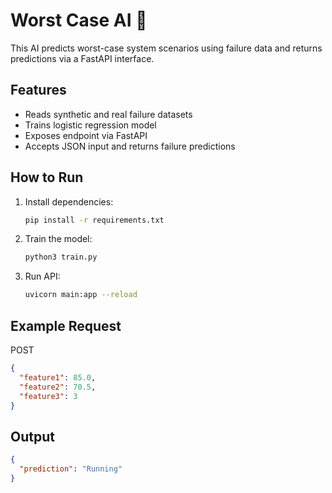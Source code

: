 # Worst Case AI 🚨

This AI predicts worst-case system scenarios using failure data and returns predictions via a FastAPI interface.

## Features
- Reads synthetic and real failure datasets
- Trains logistic regression model
- Exposes  endpoint via FastAPI
- Accepts JSON input and returns failure predictions

## How to Run
1. Install dependencies:
   ```bash
   pip install -r requirements.txt
   ```
2. Train the model:
   ```bash
   python3 train.py
   ```
3. Run API:
   ```bash
   uvicorn main:app --reload
   ```

## Example Request
POST 
```json
{
  "feature1": 85.0,
  "feature2": 70.5,
  "feature3": 3
}
```

## Output
```json
{
  "prediction": "Running"
}
```

